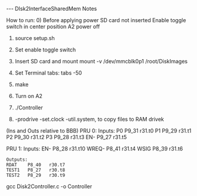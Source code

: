 --- DIsk2InterfaceSharedMem Notes

How to run:
0) Before applying power
	SD card not inserted
	Enable toggle switch in center position
	A2 power off

1) source setup.sh

2) Set enable toggle switch

3) Insert SD card and mount
	mount -v /dev/mmcblk0p1 /root/DiskImages

4) Set Terminal tabs: tabs -50

5) make

6) Turn on A2

7) ./Controller

8) -prodrive
   -set.clock
   -util.system, to copy files to RAM drivek


(Ins and Outs relative to BBB)
PRU 0:
	Inputs:	
	P0		P9_31	r31.t0
	P1		P9_29	r31.t1
	P2		P9_30	r31.t2
	P3		P9_28	r31.t3
	EN-		P9_27	r31.t5

PRU 1:
	Inputs:
	EN-		P8_28	r31.t10
	WREQ-	P8_41	r31.t4
	WSIG	P8_39	r31.t6

	Outputs:
	RDAT	P8_40	r30.t7
	TEST1	P8_27	r30.t8
	TEST2	P8_29	r30.t9


gcc Disk2Controller.c -o Controller



